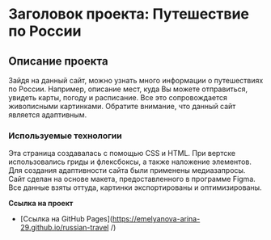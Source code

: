 # Заголовок проекта: Путешествие по России

## Описание проекта
Зайдя на данный сайт, можно узнать много информации о путешествиях по России. Например, описание мест, куда Вы можете отправиться, увидеть карты, погоду и расписание. Все это сопровождается живописными картинками. Обратите внимание, что данный сайт является адаптивным.

### Используемые технологии
Эта страница создавалась с помощью CSS и HTML. При вертске использовались гриды и флексбоксы, а также наложение элементов. Для создания адаптивности сайта были применены медиазапросы.
Сайт сделан на основе макета, предоставленного в программе Figma. Все данные взяты оттуда, картинки экспортированы и оптимизированы.

**Ссылка на проект**

* [Ссылка на GitHub Pages](https://emelyanova-arina-29.github.io/russian-travel /)
